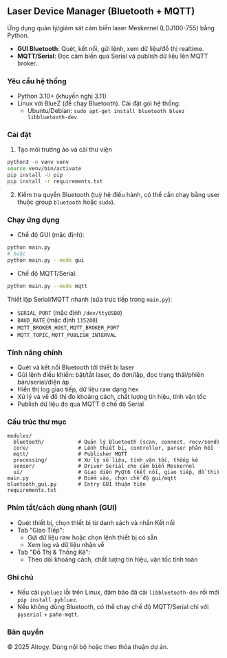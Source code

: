## Laser Device Manager (Bluetooth + MQTT)

Ứng dụng quản lý/giám sát cảm biến laser Meskernel (LDJ100-755) bằng Python.

- **GUI Bluetooth**: Quét, kết nối, gửi lệnh, xem dữ liệu/đồ thị realtime.
- **MQTT/Serial**: Đọc cảm biến qua Serial và publish dữ liệu lên MQTT broker.

### Yêu cầu hệ thống
- Python 3.10+ (khuyến nghị 3.11)
- Linux với BlueZ (để chạy Bluetooth). Cài đặt gói hệ thống:
  - Ubuntu/Debian: `sudo apt-get install bluetooth bluez libbluetooth-dev`

### Cài đặt
1) Tạo môi trường ảo và cài thư viện
```bash
python3 -m venv venv
source venv/bin/activate
pip install -U pip
pip install -r requirements.txt
```

2) Kiểm tra quyền Bluetooth (tuỳ hệ điều hành, có thể cần chạy bằng user thuộc group `bluetooth` hoặc `sudo`).

### Chạy ứng dụng
- Chế độ GUI (mặc định):
```bash
python main.py
# hoặc
python main.py --mode gui
```

- Chế độ MQTT/Serial:
```bash
python main.py --mode mqtt
```
Thiết lập Serial/MQTT nhanh (sửa trực tiếp trong `main.py`):
- `SERIAL_PORT` (mặc định `/dev/ttyUSB0`)
- `BAUD_RATE` (mặc định `115200`)
- `MQTT_BROKER_HOST`, `MQTT_BROKER_PORT`
- `MQTT_TOPIC`, `MQTT_PUBLISH_INTERVAL`

### Tính năng chính
- Quét và kết nối Bluetooth tới thiết bị laser
- Gửi lệnh điều khiển: bật/tắt laser, đo đơn/lặp, đọc trạng thái/phiên bản/serial/điện áp
- Hiển thị log giao tiếp, dữ liệu raw dạng hex
- Xử lý và vẽ đồ thị đo khoảng cách, chất lượng tín hiệu, tính vận tốc
- Publish dữ liệu đo qua MQTT ở chế độ Serial

### Cấu trúc thư mục
```
modules/
  bluetooth/           # Quản lý Bluetooth (scan, connect, recv/send)
  core/                # Lệnh thiết bị, controller, parser phản hồi
  mqtt/                # Publisher MQTT
  processing/          # Xử lý số liệu, tính vận tốc, thống kê
  sensor/              # Driver Serial cho cảm biến Meskernel
  ui/                  # Giao diện PyQt6 (kết nối, giao tiếp, đồ thị)
main.py                # Điểm vào, chọn chế độ gui/mqtt
bluetooth_gui.py       # Entry GUI thuận tiện
requirements.txt
```

### Phím tắt/cách dùng nhanh (GUI)
- Quét thiết bị, chọn thiết bị từ danh sách và nhấn Kết nối
- Tab "Giao Tiếp":
  - Gửi dữ liệu raw hoặc chọn lệnh thiết bị có sẵn
  - Xem log và dữ liệu nhận về
- Tab "Đồ Thị & Thống Kê":
  - Theo dõi khoảng cách, chất lượng tín hiệu, vận tốc tính toán

### Ghi chú
- Nếu cài `pybluez` lỗi trên Linux, đảm bảo đã cài `libbluetooth-dev` rồi mới `pip install pybluez`.
- Nếu không dùng Bluetooth, có thể chạy chế độ MQTT/Serial chỉ với `pyserial` + `paho-mqtt`.

### Bản quyền
© 2025 Aitogy. Dùng nội bộ hoặc theo thỏa thuận dự án.


